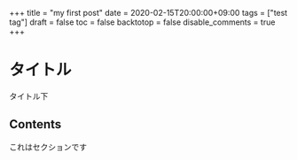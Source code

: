+++
title = "my first post"
date = 2020-02-15T20:00:00+09:00
tags = ["test tag"]
draft = false
toc = false
backtotop = false
disable_comments = true <!-- disable disqus -->
+++

# タイトル

タイトル下

<!-- when toc is true and post wordcounts is greater than 400 -->

## Contents

これはセクションです

